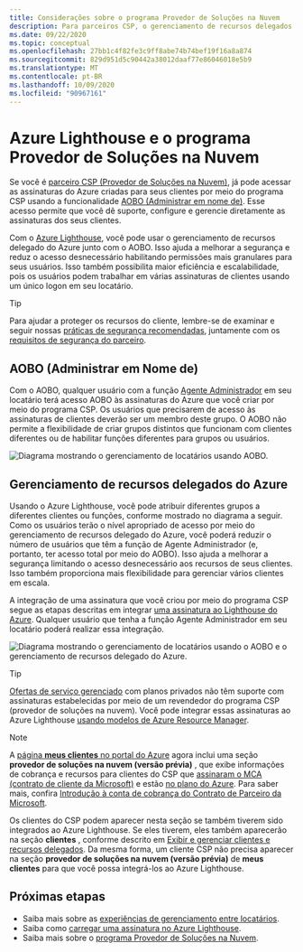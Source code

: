 ```yaml
---
title: Considerações sobre o programa Provedor de Soluções na Nuvem
description: Para parceiros CSP, o gerenciamento de recursos delegados do Azure ajuda a melhorar a segurança e o controle oferecendo permissões granulares.
ms.date: 09/22/2020
ms.topic: conceptual
ms.openlocfilehash: 27bb1c4f82fe3c9ff8abe74b74bef19f16a8a874
ms.sourcegitcommit: 829d951d5c90442a38012daaf77e86046018e5b9
ms.translationtype: MT
ms.contentlocale: pt-BR
ms.lasthandoff: 10/09/2020
ms.locfileid: "90967161"
---
```

# <a name="azure-lighthouse-and-the-cloud-solution-provider-program"></a>Azure Lighthouse e o programa Provedor de Soluções na Nuvem

Se você é [parceiro CSP (Provedor de Soluções na Nuvem)](/partner-center/csp-overview), já pode acessar as assinaturas do Azure criadas para seus clientes por meio do programa CSP usando a funcionalidade [AOBO (Administrar em nome de)](https://channel9.msdn.com/Series/cspdev/Module-11-Admin-On-Behalf-Of-AOBO). Esse acesso permite que você dê suporte, configure e gerencie diretamente as assinaturas dos seus clientes.

Com o [Azure Lighthouse](../overview.md), você pode usar o gerenciamento de recursos delegado do Azure junto com o AOBO. Isso ajuda a melhorar a segurança e reduz o acesso desnecessário habilitando permissões mais granulares para seus usuários. Isso também possibilita maior eficiência e escalabilidade, pois os usuários podem trabalhar em várias assinaturas de clientes usando um único logon em seu locatário.

> [!TIP]
> Para ajudar a proteger os recursos do cliente, lembre-se de examinar e seguir nossas [práticas de segurança recomendadas](recommended-security-practices.md), juntamente com os [requisitos de segurança do parceiro](/partner-center/partner-security-requirements).

## <a name="administer-on-behalf-of-aobo"></a>AOBO (Administrar em Nome de)

Com o AOBO, qualquer usuário com a função [Agente Administrador](/partner-center/permissions-overview#manage-commercial-transactions-in-partner-center-azure-ad-and-csp-roles) em seu locatário terá acesso AOBO às assinaturas do Azure que você criar por meio do programa CSP. Os usuários que precisarem de acesso às assinaturas de clientes deverão ser um membro deste grupo. O AOBO não permite a flexibilidade de criar grupos distintos que funcionam com clientes diferentes ou de habilitar funções diferentes para grupos ou usuários.

![Diagrama mostrando o gerenciamento de locatários usando AOBO.](../media/csp-1.jpg)

## <a name="azure-delegated-resource-management"></a>Gerenciamento de recursos delegados do Azure

Usando o Azure Lighthouse, você pode atribuir diferentes grupos a diferentes clientes ou funções, conforme mostrado no diagrama a seguir. Como os usuários terão o nível apropriado de acesso por meio do gerenciamento de recursos delegado do Azure, você poderá reduzir o número de usuários que têm a função de Agente Administrador (e, portanto, ter acesso total por meio do AOBO). Isso ajuda a melhorar a segurança limitando o acesso desnecessário aos recursos de seus clientes. Isso também proporciona mais flexibilidade para gerenciar vários clientes em escala.

A integração de uma assinatura que você criou por meio do programa CSP segue as etapas descritas em integrar [uma assinatura ao Lighthouse do Azure](../how-to/onboard-customer.md). Qualquer usuário que tenha a função Agente Administrador em seu locatário poderá realizar essa integração.

![Diagrama mostrando o gerenciamento de locatários usando o AOBO e o gerenciamento de recursos delegado do Azure.](../media/csp-2.jpg)

> [!TIP]
> [Ofertas de serviço gerenciado](managed-services-offers.md) com planos privados não têm suporte com assinaturas estabelecidas por meio de um revendedor do programa CSP (provedor de soluções na nuvem). Você pode integrar essas assinaturas ao Azure Lighthouse [usando modelos de Azure Resource Manager](../how-to/onboard-customer.md).

> [!NOTE]
> A [página **meus clientes** no portal do Azure](../how-to/view-manage-customers.md) agora inclui uma seção **provedor de soluções na nuvem (versão prévia)** , que exibe informações de cobrança e recursos para clientes do CSP que [assinaram o MCA (contrato de cliente da Microsoft)](/partner-center/confirm-customer-agreement) e estão [no plano do Azure](/partner-center/azure-plan-get-started). Para saber mais, confira [Introdução à conta de cobrança do Contrato de Parceiro da Microsoft](../../cost-management-billing/understand/mpa-overview.md).
>
> Os clientes do CSP podem aparecer nesta seção se também tiverem sido integrados ao Azure Lighthouse. Se eles tiverem, eles também aparecerão na seção **clientes** , conforme descrito em [Exibir e gerenciar clientes e recursos delegados](../how-to/view-manage-customers.md). Da mesma forma, um cliente CSP não precisa aparecer na seção **provedor de soluções na nuvem (versão prévia)** de **meus clientes** para que você possa integrá-los ao Azure Lighthouse.

## <a name="next-steps"></a>Próximas etapas

- Saiba mais sobre as [experiências de gerenciamento entre locatários](cross-tenant-management-experience.md).
- Saiba como [carregar uma assinatura no Azure Lighthouse](../how-to/onboard-customer.md).
- Saiba mais sobre o [programa Provedor de Soluções na Nuvem](/partner-center/csp-overview).
